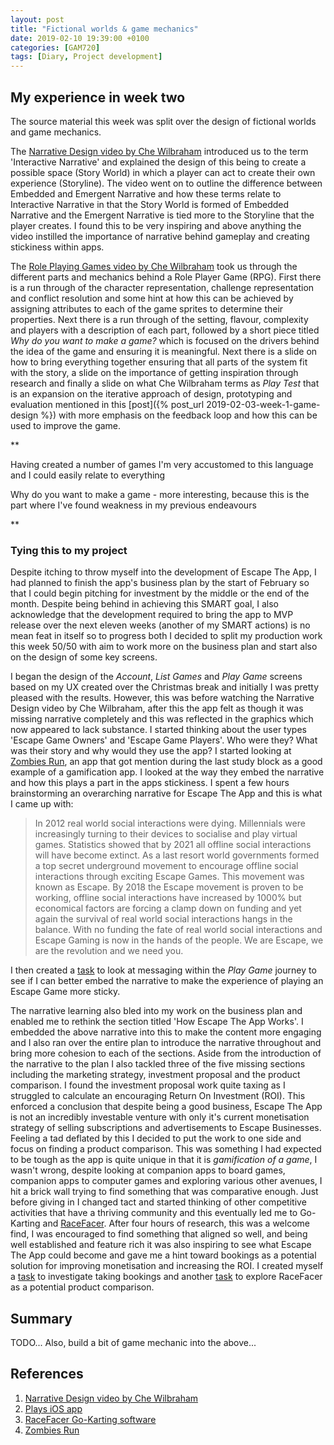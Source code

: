 ```yaml
---
layout: post
title: "Fictional worlds & game mechanics"
date: 2019-02-10 19:39:00 +0100
categories: [GAM720]
tags: [Diary, Project development]
---
```


## My experience in week two

The source material this week was split over the design of fictional worlds and game mechanics.

The [Narrative Design video by Che Wilbraham](https://falmouthflexible.instructure.com/courses/296/pages/week-2-narrative-design-che-wilbraham?module_item_id=19025) introduced us to the term 'Interactive Narrative' and explained the design of this being to create a possible space (Story World) in which a player can act to create their own experience (Storyline). The video went on to outline the difference between Embedded and Emergent Narrative and how these terms relate to Interactive Narrative in that the Story World is formed of Embedded Narrative and the Emergent Narrative is tied more to the Storyline that the player creates. I found this to be very inspiring and above anything the video instilled the importance of narrative behind gameplay and creating stickiness within apps.

The [Role Playing Games video by Che Wilbraham](https://falmouthflexible.instructure.com/courses/296/pages/week-2-role-playing-games-che-wilbraham?module_item_id=19026) took us through the different parts and mechanics behind a Role Player Game (RPG). First there is a run through of the character representation, challenge representation and conflict resolution and some hint at how this can be achieved by assigning attributes to each of the game sprites to determine their properties. Next there is a run through of the setting, flavour, complexity and players with a description of each part, followed by a short piece titled *Why do you want to make a game?* which is focused on the drivers behind the idea of the game and ensuring it is meaningful. Next there is a slide on how to bring everything together ensuring that all parts of the system fit with the story, a slide on the importance of getting inspiration through research and finally a slide on what Che Wilbraham terms as *Play Test* that is an expansion on the iterative approach of design, prototyping and evaluation mentioned in this [post]({% post_url 2019-02-03-week-1-game-design %}) with more emphasis on the feedback loop and how this can be used to improve the game.

**

Having created a number of games I'm very accustomed to this language and I could easily relate to everything

Why do you want to make a game - more interesting, because this is the part where I've found weakness in my previous endeavours

**

### Tying this to my project

Despite itching to throw myself into the development of Escape The App, I had planned to finish the app's business plan by the start of February so that I could begin pitching for investment by the middle or the end of the month. Despite being behind in achieving this SMART goal, I also acknowledge that the development required to bring the app to MVP release over the next eleven weeks (another of my SMART actions) is no mean feat in itself so to progress both I decided to split my production work this week 50/50 with aim to work more on the business plan and start also on the design of some key screens.

I began the design of the *Account*, *List Games* and *Play Game* screens based on my UX created over the Christmas break and initially I was pretty pleased with the results. However, this was before watching the Narrative Design video by Che Wilbraham, after this the app felt as though it was missing narrative completely and this was reflected in the graphics which now appeared to lack substance. I started thinking about the user types 'Escape Game Owners' and 'Escape Game Players'. Who were they? What was their story and why would they use the app? I started looking at [Zombies Run](https://zombiesrungame.com), an app that got mention during the last study block as a good example of a gamification app. I looked at the way they embed the narrative and how this plays a part in the apps stickiness. I spent a few hours brainstorming an overarching narrative for Escape The App and this is what I came up with:

> In 2012 real world social interactions were dying. Millennials were increasingly turning to their devices to socialise and play virtual games. Statistics showed that by 2021 all offline social interactions will have become extinct. As a last resort world governments formed a top secret underground movement to encourage offline social interactions through exciting Escape Games. This movement was known as Escape. By 2018 the Escape movement is proven to be working, offline social interactions have increased by 1000% but economical factors are forcing a clamp down on funding and yet again the survival of real world social interactions hangs in the balance. With no funding the fate of real world social interactions and Escape Gaming is now in the hands of the people. We are Escape, we are the revolution and we need you.

I then created a [task](https://trello.com/c/rFRCChKt/16-ux007-update-wireframes-for-the-v1-play-room-journey-to-introduce-narrative-4-hrs) to look at messaging within the *Play Game* journey to see if I can better embed the narrative to make the experience of playing an Escape Game more sticky.

The narrative learning also bled into my work on the business plan and enabled me to rethink the section titled 'How Escape The App Works'. I embedded the above narrative into this to make the content more engaging and I also ran over the entire plan to introduce the narrative throughout and bring more cohesion to each of the sections. Aside from the introduction of the narrative to the plan I also tackled three of the five missing sections including the marketing strategy, investment proposal and the product comparison. I found the investment proposal work quite taxing as I struggled to calculate an encouraging Return On Investment (ROI). This enforced a conclusion that despite being a good business, Escape The App is not an incredibly investable venture with only it's current monetisation strategy of selling subscriptions and advertisements to Escape Businesses. Feeling a tad deflated by this I decided to put the work to one side and focus on finding a product comparison. This was something I had expected to be tough as the app is quite unique in that it is *gamification of a game*, I wasn't wrong, despite looking at companion apps to board games, companion apps to computer games and exploring various other avenues, I hit a brick wall trying to find something that was comparative enough. Just before giving in I changed tact and started thinking of other competitive activities that have a thriving community and this eventually led me to Go-Karting and [RaceFacer](https://www.racefacer.com). After four hours of research, this was a welcome find, I was encouraged to find something that aligned so well, and being well established and feature rich it was also inspiring to see what Escape The App could become and gave me a hint toward bookings as a potential solution for improving monetisation and increasing the ROI. I created myself a [task](https://trello.com/c/r8AhyziU/29-mkt009-investigate-bookings-potential) to investigate taking bookings and another [task](https://trello.com/c/O0bbcGhD/30-mkt010-investigate-racefacer-as-a-product-comparison) to explore RaceFacer as a potential product comparison.

## Summary

TODO... Also, build a bit of game mechanic into the above...

## References

1. [Narrative Design video by Che Wilbraham](https://falmouthflexible.instructure.com/courses/296/pages/week-2-narrative-design-che-wilbraham?module_item_id=19025)
2. [Plays iOS app](https://itunes.apple.com/us/app/plays-animate-your-messages/id1346642927)
3. [RaceFacer Go-Karting software](https://www.racefacer.com)
4. [Zombies Run](https://zombiesrungame.com)

